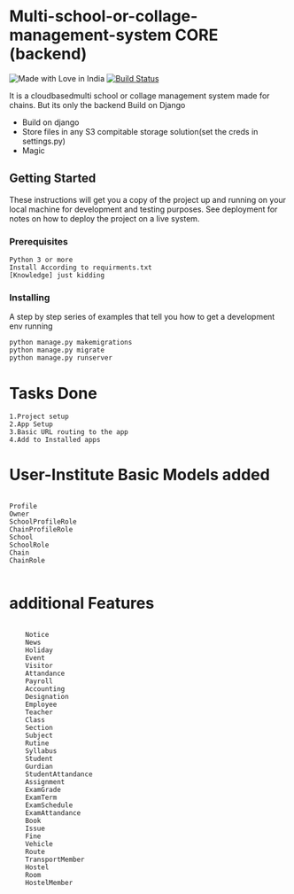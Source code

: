 # Multi-school-or-collage-management-system CORE (backend)
![Made with Love in India](https://madewithlove.org.in/badge.svg) [![Build Status](https://travis-ci.org/joemccann/dillinger.svg?branch=master)](https://travis-ci.org/joemccann/dillinger)

It is a cloudbasedmulti school or collage management system made for chains. 
But its only the backend 
Build on Django

  - Build on django
  - Store files in any S3 compitable storage solution(set the creds in settings.py)
  - Magic

## Getting Started

These instructions will get you a copy of the project up and running on your local machine for development and testing purposes. See deployment for notes on how to deploy the project on a live system.

### Prerequisites

```
Python 3 or more
Install According to requirments.txt
[Knowledge] just kidding
```

### Installing

A step by step series of examples that tell you how to get a development env running

```
python manage.py makemigrations
python manage.py migrate
python manage.py runserver
```


# Tasks Done 
```
1.Project setup 
2.App Setup 
3.Basic URL routing to the app 
4.Add to Installed apps 

```
# User-Institute Basic Models added 
```

Profile 
Owner 
SchoolProfileRole 
ChainProfileRole 
School 
SchoolRole 
Chain 
ChainRole 


```
# additional Features 
```

    Notice
    News
    Holiday
    Event
    Visitor
    Attandance
    Payroll
    Accounting
    Designation
    Employee
    Teacher
    Class
    Section
    Subject
    Rutine
    Syllabus
    Student
    Gurdian
    StudentAttandance
    Assignment
    ExamGrade
    ExamTerm
    ExamSchedule
    ExamAttandance
    Book
    Issue
    Fine
    Vehicle
    Route
    TransportMember
    Hostel
    Room
    HostelMember

```
